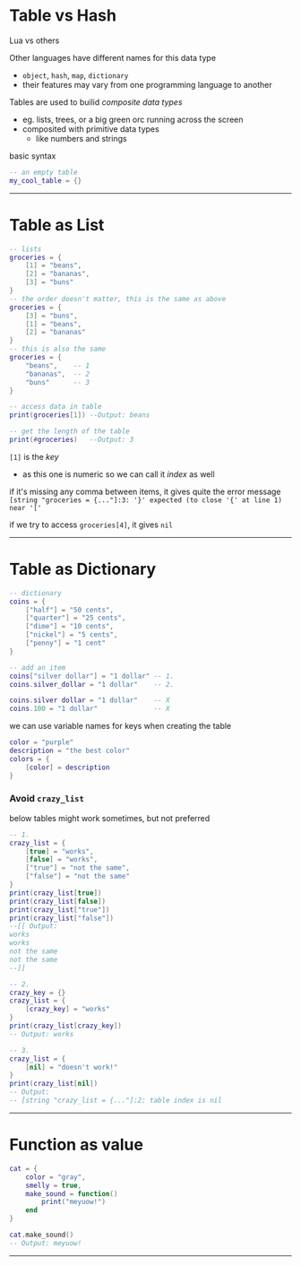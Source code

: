 # Table vs Hash
Lua vs others

Other languages have different names for this data type
* `object`, `hash`, `map`, `dictionary`
* their features may vary from one programming language to another

Tables are used to builid *composite data types*
* eg. lists, trees, or a big green orc running across the screen
* composited with primitive data types
	* like numbers and strings

basic syntax
```lua
-- an empty table
my_cool_table = {}
```
___

# Table as List

```lua
-- lists
groceries = {
	[1] = "beans",
	[2] = "bananas",
	[3] = "buns"
}
-- the order doesn't matter, this is the same as above
groceries = {
	[3] = "buns",
	[1] = "beans",
	[2] = "bananas"
}
-- this is also the same
groceries = {
	"beans",    -- 1
	"bananas",  -- 2
	"buns"      -- 3
}

-- access data in table
print(groceries[1]) --Output: beans

-- get the length of the table
print(#groceries)   --Output: 3
```

`[1]` is the *key*
* as this one is numeric so we can call it *index* as well

if it's missing any comma between items, it gives quite the error message
`[string "groceries = {..."]:3: '}' expected (to close '{' at line 1) near '['`

if we try to access `groceries[4]`,
it gives `nil`
___

# Table as Dictionary

```lua
-- dictionary
coins = {
	["half"] = "50 cents",
	["quarter"] = "25 cents",
	["dime"] = "10 cents",
	["nickel"] = "5 cents",
	["penny"] = "1 cent"
}

-- add an item
coins["silver dollar"] = "1 dollar" -- 1.
coins.silver_dollar = "1 dollar"    -- 2.

coins.silver dollar = "1 dollar"    -- X
coins.100 = "1 dollar"              -- X
```

we can use variable names for keys when creating the table
```lua
color = "purple"
description = "the best color"
colors = {
	[color] = description
}
```

### Avoid `crazy_list`
below tables might work sometimes, but not preferred

```lua
-- 1.
crazy_list = {
	[true] = "works",
	[false] = "works",
	["true"] = "not the same",
	["false"] = "not the same"
}
print(crazy_list[true])
print(crazy_list[false])
print(crazy_list["true"])
print(crazy_list["false"])
--[[ Output:
works
works
not the same
not the same
--]]

-- 2.
crazy_key = {}
crazy_list = {
	[crazy_key] = "works"
}
print(crazy_list[crazy_key])
-- Output: works

-- 3.
crazy_list = {
	[nil] = "doesn't work!"
}
print(crazy_list[nil])
-- Output:
-- [string "crazy_list = {..."]:2: table index is nil
```
___

# Function as value

```lua
cat = {
	color = "gray",
	smelly = true,
	make_sound = function()
		print("meyuow!")
	end
}

cat.make_sound()
-- Output: meyuow!
```
___

